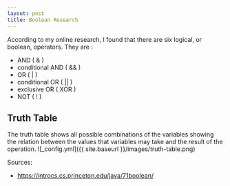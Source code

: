 ```yaml
---
layout: post
title: Boolean Research
---
```


According to my online research, 
I found that there are six logical, 
or boolean, operators. 
They are :
* AND ( & )
* conditional AND ( && )
* OR ( | )
* conditional OR ( || )
* exclusive OR ( XOR )
* NOT ( ! )


 ## Truth Table
The truth table shows all possible combinations of the 
variables showing the relation between the values that 
variables may take and the result of the operation.
![_config.yml]({{ site.baseurl }}/images/truth-table.png)

Sources: 
* https://introcs.cs.princeton.edu/java/71boolean/ 
